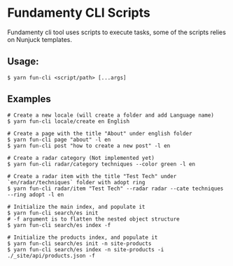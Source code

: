 Fundamenty CLI Scripts 
======================

Fundamenty cli tool uses scripts to execute tasks, some of the scripts relies on Nunjuck templates. 

## Usage:
```
$ yarn fun-cli <script/path> [...args]
```

## Examples
```
# Create a new locale (will create a folder and add Language name)
$ yarn fun-cli locale/create en English

# Create a page with the title "About" under english folder
$ yarn fun-cli page "about" -l en
$ yarn fun-cli post "how to create a new post" -l en

# Create a radar category (Not implemented yet)
$ yarn fun-cli radar/category techniques --color green -l en

# Create a radar item with the title "Test Tech" under `en/radar/techniques` folder with adopt ring
$ yarn fun-cli radar/item "Test Tech" --radar radar --cate techniques --ring adopt -l en

# Initialize the main index, and populate it
$ yarn fun-cli search/es init
# -f argument is to flatten the nested object structure
$ yarn fun-cli search/es index -f

# Initialize the products index, and populate it
$ yarn fun-cli search/es init -n site-products
$ yarn fun-cli search/es index -n site-products -i ./_site/api/products.json -f
```
